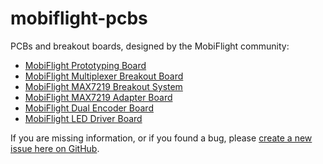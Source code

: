 # mobiflight-pcbs
PCBs and breakout boards, designed by the MobiFlight community:

* [MobiFlight Prototyping Board](prototyping-board/README.md)
* [MobiFlight Multiplexer Breakout Board](breakout-multiplexer/README.md)
* [MobiFlight MAX7219 Breakout System](max7219-breakout-system/README.md)
* [MobiFlight MAX7219 Adapter Board](max7219-adapter/README.md)
* [MobiFlight Dual Encoder Board](dual-encoder-board/README.md)
* [MobiFlight LED Driver Board](dual-encoder-board/README.md)

If you are missing information, or if you found a bug, please [create a new issue here on GitHub](https://github.com/MobiFlight/mobiflight-pcbs/issues/new).
